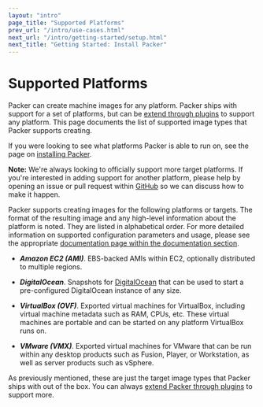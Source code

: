 ```yaml
---
layout: "intro"
page_title: "Supported Platforms"
prev_url: "/intro/use-cases.html"
next_url: "/intro/getting-started/setup.html"
next_title: "Getting Started: Install Packer"
---
```


# Supported Platforms

Packer can create machine images for any platform. Packer ships with
support for a set of platforms, but can be [extend through plugins](/docs/extend/builder.html)
to support any platform. This page documents the list of supported image
types that Packer supports creating.

If you were looking to see what platforms Packer is able to run on, see
the page on [installing Packer](/intro/getting-started/setup.html).

<div class="alert alert-info alert-block">
<strong>Note:</strong> We're always looking to officially support more
target platforms. If you're interested in adding support for another
platform, please help by opening an issue or pull request within
<a href="https://github.com/mitchellh/packer">GitHub</a> so we can discuss
how to make it happen.
</div>

Packer supports creating images for the following platforms or targets.
The format of the resulting image and any high-level information about the
platform is noted. They are listed in alphabetical order. For more detailed
information on supported configuration parameters and usage, please see
the appropriate [documentation page within the documentation section](/docs).

* ***Amazon EC2 (AMI)***. EBS-backed AMIs within EC2, optionally distributed
  to multiple regions.

* ***DigitalOcean***. Snapshots for [DigitalOcean](http://www.digitalocean.com)
  that can be used to start a pre-configured DigitalOcean instance of any size.

* ***VirtualBox (OVF)***. Exported virtual machines for VirtualBox, including
  virtual machine metadata such as RAM, CPUs, etc. These virtual machines are
  portable and can be started on any platform VirtualBox runs on.

* ***VMware (VMX)***. Exported virtual machines for VMware that can be run
  within any desktop products such as Fusion, Player, or Workstation, as well
  as server products such as vSphere.

As previously mentioned, these are just the target image types that Packer
ships with out of the box. You can always [extend Packer through plugins](/docs/extend/builder.html)
to support more.
